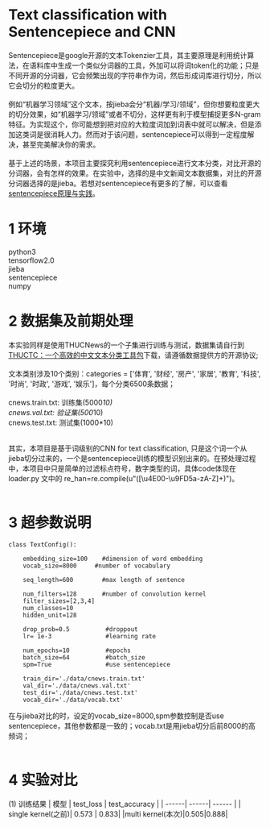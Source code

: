 # Text classification with Sentencepiece and CNN
Sentencepiece是google开源的文本Tokenzier工具，其主要原理是利用统计算法，在语料库中生成一个类似分词器的工具，外加可以将词token化的功能；只是不同开源的分词器，它会频繁出现的字符串作为词，然后形成词库进行切分，所以它会切分的粒度更大。<br>
<br>
例如“机器学习领域“这个文本，按jieba会分“机器/学习/领域”，但你想要粒度更大的切分效果，如“机器学习/领域”或者不切分，这样更有利于模型捕捉更多N-gram特征。为实现这个，你可能想到把对应的大粒度词加到词表中就可以解决，但是添加这类词是很消耗人力。然而对于该问题，sentencepiece可以得到一定程度解决，甚至完美解决你的需求。<br>
<br>
基于上述的场景，本项目主要探究利用sentencepiece进行文本分类，对比开源的分词器，会有怎样的效果。在实验中，选择的是中文新闻文本数据集，对比的开源分词器选择的是jieba。若想对sentencepiece有更多的了解，可以查看[sentencepiece原理与实践](https://zhuanlan.zhihu.com/p/159200073)。<br>


1 环境
=
python3 <br>
tensorflow2.0 <br>
jieba <br>
sentencepiece <br>
numpy <br>

2 数据集及前期处理
=
本实验同样是使用THUCNews的一个子集进行训练与测试，数据集请自行到[THUCTC：一个高效的中文文本分类工具包](http://thuctc.thunlp.org/)下载，请遵循数据提供方的开源协议;<br><br>
文本类别涉及10个类别：categories = \['体育', '财经', '房产', '家居', '教育', '科技', '时尚', '时政', '游戏', '娱乐']，每个分类6500条数据；<br><br>
cnews.train.txt: 训练集(5000*10)<br>
cnews.val.txt: 验证集(500*10)<br>
cnews.test.txt: 测试集(1000*10)<br><br>

其实，本项目是基于词级别的CNN for text classification, 只是这个词一个从jieba切分过来的，一个是sentencepiece训练的模型识别出来的。在预处理过程中，本项目中只是简单的过滤标点符号，数字类型的词，具体code体现在loader.py 文中的 re_han=re.compile(u"([\u4E00-\u9FD5a-zA-Z]+)")。<br><br>

3 超参数说明
=
~~~
class TextConfig():

    embedding_size=100    #dimension of word embedding
    vocab_size=8000     #number of vocabulary

    seq_length=600        #max length of sentence

    num_filters=128       #number of convolution kernel
    filter_sizes=[2,3,4]
    num_classes=10
    hidden_unit=128

    drop_prob=0.5          #droppout
    lr= 1e-3               #learning rate

    num_epochs=10          #epochs
    batch_size=64          #batch_size
    spm=True               #use sentencepiece

    train_dir='./data/cnews.train.txt'
    val_dir='./data/cnews.val.txt'
    test_dir='./data/cnews.test.txt'
    vocab_dir='./data/vocab.txt'
~~~
在与jieba对比的时，设定的vocab_size=8000,spm参数控制是否use sentencepiece，其他参数都是一致的；vocab.txt是用jieba切分后前8000的高频词；<br><br>

4 实验对比
=
(1) 训练结果
| 模型 | test_loss | test_accuracy |
| ------| ------| ------ |
| single kernel(之前)| 0.573 |  0.833|
|multi kernel(本次)|0.505|0.888|
